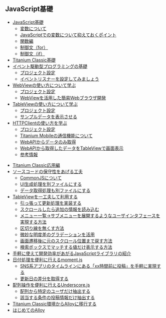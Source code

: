 ## JavaScript基礎

- [JavaScript基礎](learnJavaScript/README.md)
    - [変数について](learnJavaScript/variables.md)
    - [JavaScriptでの変数について抑えておくポイント](learnJavaScript/variablesJavaScript.md) 
    - [関数編](learnJavaScript/function.md)
    - [制御文（for）](learnJavaScript/for.md)
    - [制御文（if）](learnJavaScript/if.md)
- [Titanium Classic基礎](TitaniumClassic/README.md)
- [イベント駆動型プログラミングの基礎](TitaniumClassic/eventlistener/README.md)
    - [プロジェクト設定](TitaniumClassic/eventlistener/projectSetup.md)
    - [イベントリスナーを設定してみましょう](TitaniumClassic/eventlistener/eventlistener.md)
- [WebViewの使い方について学ぶ](TitaniumClassic/webview/README.md)
    - [プロジェクト設定](TitaniumClassic/webview/projectSetup.md)
    - [WebViewを活用した簡易Webブラウザ開発](TitaniumClassic/webview/webView.md)
- [TableViewの使い方について学ぶ](TitaniumClassic/tableview/README.md)
    - [プロジェクト設定](TitaniumClassic/tableview/projectSetup.md)
    - [サンプルデータを表示させる](TitaniumClassic/tableview/tableView.md)
- [HTTPClientの使い方を学ぶ](TitaniumClassic/httpclient/README.md)
    - [プロジェクト設定](TitaniumClassic/httpclient/projectSetup.md)
    - [Titanium Mobileの通信機能について](TitaniumClassic/httpclient/httpClient.md)
    - [WebAPIからデータのみ取得](TitaniumClassic/httpclient/webAPI.md)
    - [WebAPIから取得したデータをTableViewで画面表示](TitaniumClassic/httpclient/withTableView.md) 
    - [参考情報](TitaniumClassic/httpclient/appendix.md)
<!-- - [ACSと連携させた位置情報処理について学ぶ](TitaniumClassic/acs/README.md) -->
<!--     - [プロジェクト設定](TitaniumClassic/acs/projectsetup.md) -->
<!--     - [位置情報処理に必須のMapViewの解説](TitaniumClassic/acs/mapview.md) -->
<!--     - [ACSの解説](TitaniumClassic/acs/whatIsACS.md)     -->
<!--     - [ACSとの連携](TitaniumClassic/acs/mapviewwithACS.md) -->
<!--     - [参考情報](TitaniumClassic/acs/appendix.md)     -->
- [Titanium Classic応用編](TitaniumClassicAdvance/README.md)
- [ソースコードの保守性をあげる工夫](TitaniumClassicAdvance/fileSeparate/README.md)
    - [CommonJSについて](TitaniumClassicAdvance/fileSeparate/commonJS.md)
    - [UI生成処理を別ファイルにする](TitaniumClassicAdvance/fileSeparate/howToSeparate.md)
    - [データ取得処理も別ファイルにする](TitaniumClassicAdvance/fileSeparate/defineModel.md)    
- [TableViewを一工夫して利用する](TitaniumClassicAdvance/tableViewTips/README.md)
    - [引っ張って更新処理を実装する](TitaniumClassicAdvance/tableViewTips/pullToRefresh.md)
    - [スクロールしたら追加の情報を読み込む](TitaniumClassicAdvance/tableViewTips/addAnotherRows.md)
    - [メニュー一覧→サブメニューを展開するようなユーザインタフェースを実現する方法](TitaniumClassicAdvance/tableViewTips/collapse-or-expand-menu.md)
    - [区切り線を無くす方法](TitaniumClassicAdvance/tableViewTips/no-separator.md)
    - [微妙な明度差のグラデーションを活用](TitaniumClassicAdvance/tableViewTips/tableview-gradient-sample.md)
    - [画面遷移後に元のスクロール位置まで戻す方法](TitaniumClassicAdvance/tableViewTips/scroll-to-index.md)
    - [検索ボックスでマッチする値だけ表示する方法](TitaniumClassicAdvance/tableViewTips/tableview-with-custom-data-and-search.md)
- [手軽に使えて開発効率があがるJavaScriptライブラリの紹介](TitaniumClassicAdvance/introduceJSLibrary/README.md)
- [日付処理を便利に行えるmoment.js](TitaniumClassicAdvance/introduceJSLibrary/moment/README.md)
    - [SNS系アプリのタイムラインにある「xx時間前に投稿」を手軽に実現する](TitaniumClassicAdvance/introduceJSLibrary/README.md)
    - [更新日の差分を取得する](TitaniumClassicAdvance/introduceJSLibrary/README.md)
- [配列操作を便利に行えるUnderscore.js](TitaniumClassicAdvance/introduceJSLibrary/underscore/README.md)
    - [配列から特定のユーザだけ抽出する](TitaniumClassicAdvance/introduceJSLibrary/README.md)
    - [該当する条件の投稿情報だけ抽出する](TitaniumClassicAdvance/introduceJSLibrary/README.md)
- [Titanium Classic環境からAlloyに移行する](Alloy/README.md)
- [はじめてのAlloy](Alloy/firstStepAlloy/README.md)
